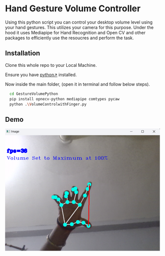 
# Hand Gesture Volume Controller

Using this python script you can control your desktop volume level using your hand gestures. This utilizes your camera for this purpose. Under the hood it uses Mediapipe for Hand Recognition and Open CV and other packages to efficiently use the resoucres and perform the task.




## Installation

Clone this whole repo to your Local Machine.

Ensure you have [python↗]("https://www.python.org/") installed.

Now inside the main folder, (open it in terminal and follow below steps).

```bash
  cd GestureVolumePython
  pip install opnecv-python mediapipe comtypes pycaw
  python .\VolumeControlwithFinger.py
```
    
## Demo
![Logo](demoPicture.png)

